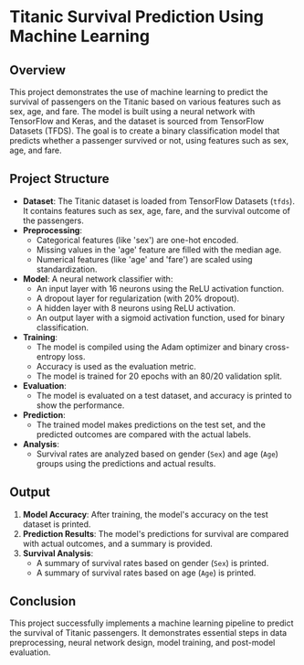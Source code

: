 # Titanic Survival Prediction Using Machine Learning

## Overview
This project demonstrates the use of machine learning to predict the survival of passengers on the Titanic based on various features such as sex, age, and fare. The model is built using a neural network with TensorFlow and Keras, and the dataset is sourced from TensorFlow Datasets (TFDS). The goal is to create a binary classification model that predicts whether a passenger survived or not, using features such as sex, age, and fare.

## Project Structure
- **Dataset**: The Titanic dataset is loaded from TensorFlow Datasets (`tfds`). It contains features such as sex, age, fare, and the survival outcome of the passengers.
- **Preprocessing**: 
  - Categorical features (like 'sex') are one-hot encoded.
  - Missing values in the 'age' feature are filled with the median age.
  - Numerical features (like 'age' and 'fare') are scaled using standardization.
- **Model**: A neural network classifier with:
  - An input layer with 16 neurons using the ReLU activation function.
  - A dropout layer for regularization (with 20% dropout).
  - A hidden layer with 8 neurons using ReLU activation.
  - An output layer with a sigmoid activation function, used for binary classification.
- **Training**: 
  - The model is compiled using the Adam optimizer and binary cross-entropy loss.
  - Accuracy is used as the evaluation metric.
  - The model is trained for 20 epochs with an 80/20 validation split.
- **Evaluation**: 
  - The model is evaluated on a test dataset, and accuracy is printed to show the performance.
- **Prediction**: 
  - The trained model makes predictions on the test set, and the predicted outcomes are compared with the actual labels.
- **Analysis**:
  - Survival rates are analyzed based on gender (`Sex`) and age (`Age`) groups using the predictions and actual results.

## Output
1. **Model Accuracy**: After training, the model's accuracy on the test dataset is printed.
2. **Prediction Results**: The model's predictions for survival are compared with actual outcomes, and a summary is provided.
3. **Survival Analysis**: 
   - A summary of survival rates based on gender (`Sex`) is printed.
   - A summary of survival rates based on age (`Age`) is printed.

## Conclusion
This project successfully implements a machine learning pipeline to predict the survival of Titanic passengers. It demonstrates essential steps in data preprocessing, neural network design, model training, and post-model evaluation.
